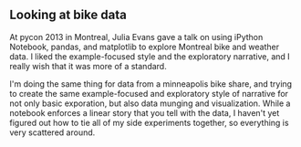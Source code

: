 
## Looking at bike data

At pycon 2013 in Montreal, Julia Evans gave a talk on using iPython Notebook, pandas, and matplotlib to explore Montreal bike and weather data.  I liked the example-focused style and the exploratory narrative, and I really wish that it was more of a standard.

I'm doing the same thing for data from a minneapolis bike share, and trying to create the same example-focused and exploratory style of narrative for not only basic exporation, but also data munging and visualization.  While a notebook enforces a linear story that you tell with the data, I haven't yet figured out how to tie all of my side experiments together, so everything is very scattered around.
